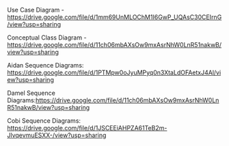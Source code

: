 Use Case Diagram - https://drive.google.com/file/d/1mm69UnMLOChM1I6GwP_UQAsC30CEIrnG/view?usp=sharing


Conceptual Class Diagram - https://drive.google.com/file/d/11ch06mbAXsOw9mxAsrNhW0LnR51nakwB/view?usp=sharing


Aidan Sequence Diagrams: https://drive.google.com/file/d/1PTMpw0oJyuMPyq0n3XtaLdOFAetxJ4Al/view?usp=sharing

Damel Sequence Diagrams:https://drive.google.com/file/d/11ch06mbAXsOw9mxAsrNhW0LnR51nakwB/view?usp=sharing

Cobi Sequence Diagrams: https://drive.google.com/file/d/1JSCEEiAHPZA61TeB2m-JlvqevmuESXX-/view?usp=sharing
